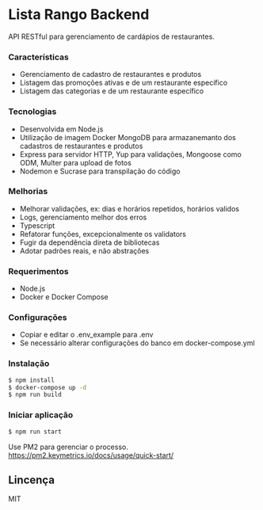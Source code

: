 # Lista Rango Backend

API RESTful para gerenciamento de cardápios de restaurantes.

### Características

- Gerenciamento de cadastro de restaurantes e produtos
- Listagem das promoções ativas e de um restaurante específico
- Listagem das categorias e de um restaurante específico

### Tecnologias

- Desenvolvida em Node.js
- Utilização de imagem Docker MongoDB para armazanemanto dos cadastros de restaurantes e produtos
- Express para servidor HTTP, Yup para validações, Mongoose como ODM, Multer para upload de fotos
- Nodemon e Sucrase para transpilação do código

### Melhorias

- Melhorar validações, ex: dias e horários repetidos, horários validos
- Logs, gerenciamento melhor dos erros
- Typescript
- Refatorar funções, excepcionalmente os validators
- Fugir da dependência direta de bibliotecas
- Adotar padrões reais, e não abstrações

### Requerimentos

- Node.js
- Docker e Docker Compose

### Configurações

- Copiar e editar o .env_example para .env
- Se necessário alterar configurações do banco em docker-compose.yml

### Instalação

```sh
$ npm install
$ docker-compose up -d
$ npm run build
```

### Iniciar aplicação

```sh
$ npm run start
```

Use PM2 para gerenciar o processo. https://pm2.keymetrics.io/docs/usage/quick-start/

## Lincença

MIT
